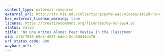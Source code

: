 ```yaml
---
content_type: external-resource
external_url: http://ttv.mit.edu/collections/pwhs-wac/videos/14629-no-one-writes-alone-peer-review-in-the-classroom-a-guide-for-students
has_external_license_warning: true
license: https://creativecommons.org/licenses/by-nc-sa/4.0/
status: valid
title: 'No One Writes Alone: Peer Review in the Classroom'
uid: a7bf7056-b9e3-485f-bddd-2cc8dd44da7d
url_status_code: 200
wayback_url: ''
---
```

